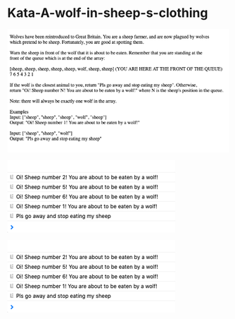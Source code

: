 # Kata-A-wolf-in-sheep-s-clothing

![screen image](pic.png)

![code image](con.png)

![console image](con.png)